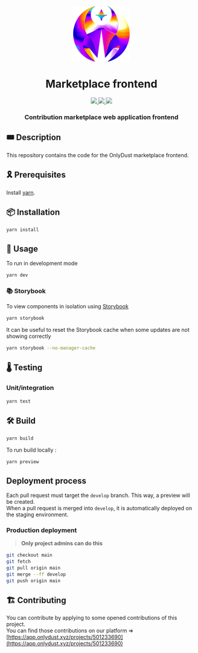<p align="center">
    <img width="150" src="src/assets/img/onlydust-logo.png" />
</p>
<div align="center">
  <h1 align="center">Marketplace frontend</h1>
  <p align="center">
    <a href="https://discord.gg/onlydust">
        <img src="https://img.shields.io/badge/Discord-6666FF?style=for-the-badge&logo=discord&logoColor=white" />
    </a>
    <a href="https://twitter.com/intent/follow?screen_name=onlydust_xyz">
        <img src="https://img.shields.io/badge/Twitter-1DA1F2?style=for-the-badge&logo=twitter&logoColor=white" />
    </a>
    <a href="https://contributions.onlydust.xyz/">
        <img src="https://img.shields.io/badge/Contribute-6A1B9A?style=for-the-badge&logo=notion&logoColor=white" />
    </a>
  </p>
  
  <h3 align="center">Contribution marketplace web application frontend</h3>
</div>

## 🎟️ Description

This repository contains the code for the OnlyDust marketplace frontend.

## 🎗️ Prerequisites

Install [yarn](https://classic.yarnpkg.com/en/docs/install).

## 📦 Installation

```bash
yarn install
```

## 🔬 Usage

To run in development mode

```bash
yarn dev
```

### 📚 Storybook

To view components in isolation using [Storybook](https://storybook.js.org/)

```bash
yarn storybook
```

It can be useful to reset the Storybook cache when some updates are not showing correctly

```bash
yarn storybook --no-manager-cache
```

## 🌡️ Testing


### Unit/integration

```bash
yarn test
```

## 🛠 Build

```bash
yarn build
```

To run build locally :

```bash
yarn preview
```

## Deployment process

Each pull request must target the `develop` branch.
This way, a preview will be created.  
When a pull request is merged into `develop`, it is automatically deployed on the staging environment.  

### Production deployment

> **Only project admins can do this**

```bash
git checkout main
git fetch
git pull origin main
git merge --ff develop
git push origin main
```

## 🏗 Contributing

You can contribute by applying to some opened contributions of this project.  
You can find those contributions on our platform => [https://app.onlydust.xyz/projects/501233690](https://app.onlydust.xyz/projects/501233690)
